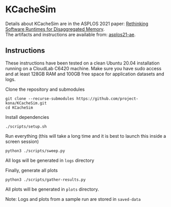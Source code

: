 # KCacheSim

Details about KCacheSim are in the ASPLOS 2021 paper: [Rethinking Software Runtimes for Disaggregated Memory](https://asplos-conference.org/abstracts/asplos21-paper210-extended_abstract.pdf).   
The artifacts and instructions are available from: [asplos21-ae](https://github.com/project-kona/asplos21-ae).

## Instructions

These instructions have been tested on a clean Ubuntu 20.04 installation running on a CloudLab C6420 machine.
Make sure you have sudo access and at least 128GB RAM and 100GB free space for application datasets and logs.

Clone the repository and submodules
```
git clone --recurse-submodules https://github.com/project-kona/KCacheSim.git
cd KCacheSim
```

Install dependencies
```
./scripts/setup.sh
```

Run everything (this will take a long time and it is best to launch this inside a screen session)
```
python3 ./scripts/sweep.py
```
All logs will be generated in `logs` directory

Finally, generate all plots
```
python3 ./scripts/gather-results.py
```
All plots will be generated in `plots` directory.

Note: Logs and plots from a sample run are stored in `saved-data`
